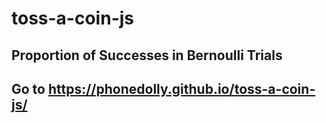 # toss-a-coin-js
 
## Proportion of Successes in Bernoulli Trials
 
## Go to <https://phonedolly.github.io/toss-a-coin-js/>
